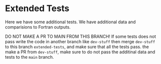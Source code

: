 # Extended Tests
Here we have some additional tests.
We have additional data and comparisions to Fortran outputs.

DO NOT MAKE A PR TO MAIN FROM THIS BRANCH!
If some tests does not pass write the code in another branch like `dev-stuff` 
then merge `dev-stuff` to this branch `extended-tests`, and make sure that all the tests pass.
the make a PR from `dev-stuff`, make sure to do not pass the additinal data and tests to the 
`main` branch.
